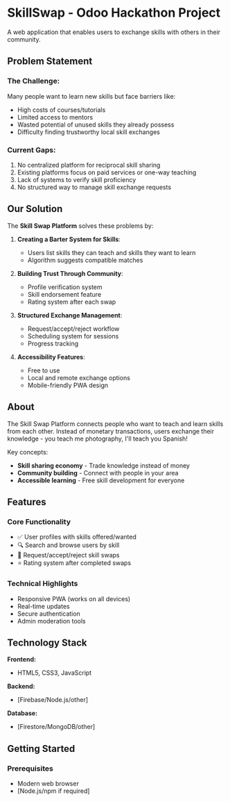 # SkillSwap - Odoo Hackathon Project 

A web application that enables users to exchange skills with others in their community.

## Problem Statement

### The Challenge:
Many people want to learn new skills but face barriers like:
- High costs of courses/tutorials
- Limited access to mentors
- Wasted potential of unused skills they already possess
- Difficulty finding trustworthy local skill exchanges

### Current Gaps:
1. No centralized platform for reciprocal skill sharing
2. Existing platforms focus on paid services or one-way teaching
3. Lack of systems to verify skill proficiency
4. No structured way to manage skill exchange requests

##  Our Solution

The **Skill Swap Platform** solves these problems by:

1. **Creating a Barter System for Skills**:
   - Users list skills they can teach and skills they want to learn
   - Algorithm suggests compatible matches

2. **Building Trust Through Community**:
   - Profile verification system
   - Skill endorsement feature
   - Rating system after each swap

3. **Structured Exchange Management**:
   - Request/accept/reject workflow
   - Scheduling system for sessions
   - Progress tracking

4. **Accessibility Features**:
   - Free to use
   - Local and remote exchange options
   - Mobile-friendly PWA design

## About

The Skill Swap Platform connects people who want to teach and learn skills from each other. Instead of monetary transactions, users exchange their knowledge - you teach me photography, I'll teach you Spanish!

Key concepts:
- **Skill sharing economy** - Trade knowledge instead of money
- **Community building** - Connect with people in your area
- **Accessible learning** - Free skill development for everyone



## Features

### Core Functionality
- ✅ User profiles with skills offered/wanted
- 🔍 Search and browse users by skill
- 🔄 Request/accept/reject skill swaps
- ⭐ Rating system after completed swaps

### Technical Highlights
- Responsive PWA (works on all devices)
- Real-time updates
- Secure authentication
- Admin moderation tools

##  Technology Stack

**Frontend:**
- HTML5, CSS3, JavaScript


**Backend:**
- [Firebase/Node.js/other]

**Database:**
- [Firestore/MongoDB/other]

##  Getting Started

### Prerequisites
- Modern web browser
- [Node.js/npm if required]

